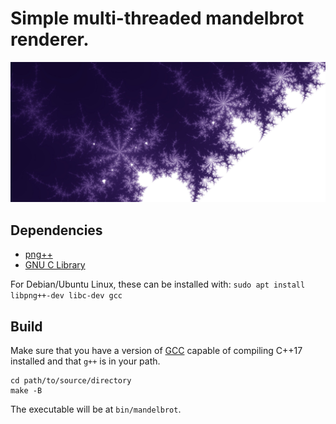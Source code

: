 
# Simple multi-threaded mandelbrot renderer.
![mandelbrot.jpg](./images/mandelbrot.jpg)

## Dependencies
- [png++](http://savannah.nongnu.org/projects/pngpp/)
- [GNU C Library](https://sourceware.org/glibc/)

For Debian/Ubuntu Linux, these can be installed with:
`sudo apt install libpng++-dev libc-dev gcc`

## Build
Make sure that you have a version of [GCC](https://gcc.gnu.org/) capable of compiling C++17 installed and that `g++` is in your path.
```shell
cd path/to/source/directory
make -B
```
The executable will be at `bin/mandelbrot`.